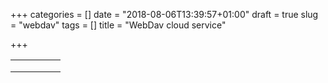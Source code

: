 +++
categories = []
date = "2018-08-06T13:39:57+01:00"
draft = true
slug = "webdav"
tags = []
title = "WebDav cloud service"

+++


|   |   |   |   |   |
|---|---|---|---|---|
|   |   |   |   |   |
|   |   |   |   |   |
|   |   |   |   |   |